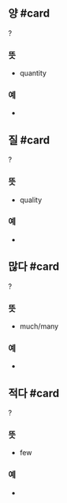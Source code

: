 
## 양 #card
?
### 뜻
- quantity
### 예
-
<!--SR:!2025-04-14,33,270-->

## 질 #card
?
### 뜻
- quality
### 예
-
<!--SR:!2025-05-12,50,250-->

## 많다 #card
?
### 뜻
- much/many
### 예
-
<!--SR:!2025-05-09,48,250-->

## 적다 #card
?
### 뜻
- few
### 예
-
<!--SR:!2025-04-16,21,230-->

